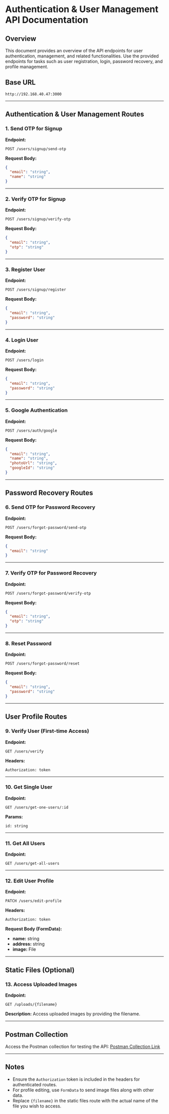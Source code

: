 # Authentication & User Management API Documentation

## Overview
This document provides an overview of the API endpoints for user authentication, management, and related functionalities. Use the provided endpoints for tasks such as user registration, login, password recovery, and profile management.

## Base URL
```
http://192.168.40.47:3000
```

---

## Authentication & User Management Routes

### 1. Send OTP for Signup
**Endpoint:**
```
POST /users/signup/send-otp
```
**Request Body:**
```json
{
  "email": "string",
  "name": "string"
}
```

---

### 2. Verify OTP for Signup
**Endpoint:**
```
POST /users/signup/verify-otp
```
**Request Body:**
```json
{
  "email": "string",
  "otp": "string"
}
```

---

### 3. Register User
**Endpoint:**
```
POST /users/signup/register
```
**Request Body:**
```json
{
  "email": "string",
  "password": "string"
}
```

---

### 4. Login User
**Endpoint:**
```
POST /users/login
```
**Request Body:**
```json
{
  "email": "string",
  "password": "string"
}
```

---

### 5. Google Authentication
**Endpoint:**
```
POST /users/auth/google
```
**Request Body:**
```json
{
  "email": "string",
  "name": "string",
  "photoUrl": "string",
  "googleId": "string"
}
```

---

## Password Recovery Routes

### 6. Send OTP for Password Recovery
**Endpoint:**
```
POST /users/forgot-password/send-otp
```
**Request Body:**
```json
{
  "email": "string"
}
```

---

### 7. Verify OTP for Password Recovery
**Endpoint:**
```
POST /users/forgot-password/verify-otp
```
**Request Body:**
```json
{
  "email": "string",
  "otp": "string"
}
```

---

### 8. Reset Password
**Endpoint:**
```
POST /users/forgot-password/reset
```
**Request Body:**
```json
{
  "email": "string",
  "password": "string"
}
```

---

## User Profile Routes

### 9. Verify User (First-time Access)
**Endpoint:**
```
GET /users/verify
```
**Headers:**
```
Authorization: token
```

---

### 10. Get Single User
**Endpoint:**
```
GET /users/get-one-users/:id
```
**Params:**
```
id: string
```

---

### 11. Get All Users
**Endpoint:**
```
GET /users/get-all-users
```

---

### 12. Edit User Profile
**Endpoint:**
```
PATCH /users/edit-profile
```
**Headers:**
```
Authorization: token
```
**Request Body (FormData):**
- **name:** string
- **address:** string
- **image:** File

---

## Static Files (Optional)

### 13. Access Uploaded Images
**Endpoint:**
```
GET /uploads/{filename}
```
**Description:**
Access uploaded images by providing the filename.

---

## Postman Collection 
Access the Postman collection for testing the API:
[Postman Collection Link](https://www.postman.com/web444-4006/workspace/travel/collection/39922573-3c102085-9293-466d-b253-3d8c7e53db87?action=share&creator=39922573&active-environment=39922573-4f2a7f24-9613-420b-b3e6-c51399b90edf)

---

## Notes
- Ensure the `Authorization` token is included in the headers for authenticated routes.
- For profile editing, use `FormData` to send image files along with other data.
- Replace `{filename}` in the static files route with the actual name of the file you wish to access.
  

